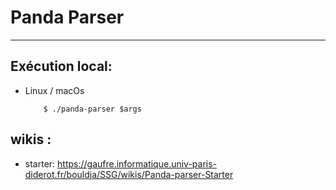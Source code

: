 # Panda Parser

---



## Exécution  local:
 - Linux / macOs
    ```shell
        $ ./panda-parser $args
    ```
   

## wikis :
- starter: https://gaufre.informatique.univ-paris-diderot.fr/bouldja/SSG/wikis/Panda-parser-Starter